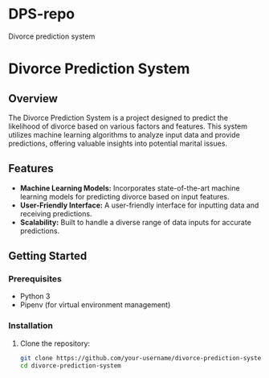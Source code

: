 # DPS-repo
Divorce prediction system
# Divorce Prediction System

## Overview

The Divorce Prediction System is a project designed to predict the likelihood of divorce based on various factors and features. This system utilizes machine learning algorithms to analyze input data and provide predictions, offering valuable insights into potential marital issues.

## Features

- **Machine Learning Models:** Incorporates state-of-the-art machine learning models for predicting divorce based on input features.
- **User-Friendly Interface:** A user-friendly interface for inputting data and receiving predictions.
- **Scalability:** Built to handle a diverse range of data inputs for accurate predictions.

## Getting Started

### Prerequisites

- Python 3
- Pipenv (for virtual environment management)

### Installation

1. Clone the repository:

   ```bash
   git clone https://github.com/your-username/divorce-prediction-system.git
   cd divorce-prediction-system

